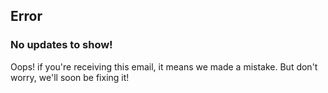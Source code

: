 ## Error
### No updates to show!

Oops! if you're receiving this email, it means we made a mistake. But don't worry, we'll soon be fixing it!

